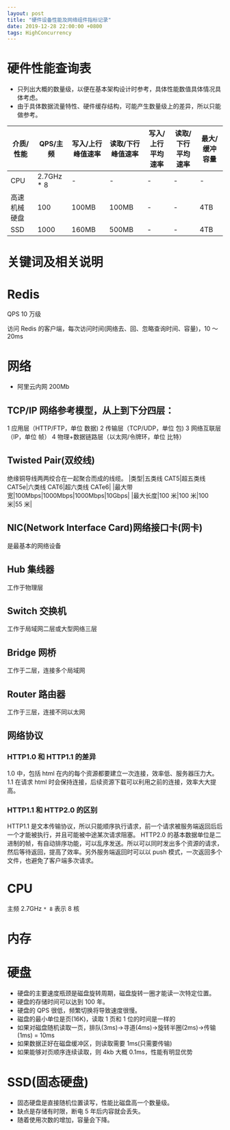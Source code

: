 ```yaml
---
layout: post
title: "硬件设备性能及网络组件指标记录"
date: 2019-12-28 22:00:00 +0800
tags: HighConcurrency
---
```


# 硬件性能查询表

- 只列出大概的数量级，以便在基本架构设计时参考，具体性能数值具体情况具体考虑。
- 由于具体数据流量特性、硬件缓存结构，可能产生数量级上的差异，所以只能做参考。

| 介质/性能    | QPS/主频    | 写入/上行峰值速率 | 读取/下行峰值速率 | 写入/上行平均速率 | 读取/下行平均速率 | 最大/缓冲容量 |
| ------------ | ----------- | ----------------- | ----------------- | ----------------- | ----------------- | ------------- |
| CPU          | 2.7GHz \* 8 | -                 | -                 | -                 | -                 | -             |
| 高速机械硬盘 | 100         | 100MB             | 100MB             | -                 | -                 | 4TB           |
| SSD          | 1000        | 160MB             | 500MB             | -                 | -                 | 4TB           |

# 关键词及相关说明

# Redis

QPS 10 万级

访问 Redis 的客户端，每次访问时间(网络去、回、忽略查询时间、容量)，10 ～ 20ms

# 网络

- 阿里云内网 200Mb

## TCP/IP 网络参考模型，从上到下分四层：

1 应用层（HTTP/FTP，单位 数据)
2 传输层（TCP/UDP，单位 包)
3 网络互联层（IP，单位 帧）
4 物理+数据链路层（以太网/令牌环，单位 比特）

## Twisted Pair(双绞线)

绝缘铜导线两两绞合在一起聚合而成的线缆。
|类型|五类线 CAT5|超五类线 CAT5e|六类线 CAT6|超六类线 CATe6|
|最大带宽|100Mbps|1000Mbps|1000Mbps|10Gbps|
|最大长度|100 米|100 米|100 米|55 米|

## NIC(Network Interface Card)网络接口卡(网卡)

是最基本的网络设备

## Hub 集线器

工作于物理层

## Switch 交换机

工作于局域网二层或大型网络三层

## Bridge 网桥

工作于二层，连接多个局域网

## Router 路由器

工作于三层，连接不同以太网

## 网络协议

### HTTP1.0 和 HTTP1.1 的差异

1.0 中，包括 html 在内的每个资源都要建立一次连接，效率低、服务器压力大。1.1 在请求 html 时会保持连接，后续资源下载可以利用之前的连接，效率大大提高。

### HTTP1.1 和 HTTP2.0 的区别

HTTP1.1 是文本传输协议，所以只能顺序执行请求，前一个请求被服务端返回后后一个才能被执行，并且可能被中途某次请求阻塞。
HTTP2.0 的基本数据单位是二进制的帧，有自动排序功能，可以乱序发送。所以可以同时发出多个资源的请求，然后等待返回，提高了效率。另外服务端返回时可以以 push 模式，一次返回多个文件，也避免了客户端多次请求。

# CPU

主频 2.7GHz
`* 8` 表示 8 核

# 内存

# 硬盘

- 硬盘的主要速度瓶颈是磁盘旋转周期，磁盘旋转一圈才能读一次特定位置。
- 硬盘的存储时间可以达到 100 年。
- 硬盘的 QPS 很低，频繁切换将导致速度很慢。
- 磁盘的最小单位是页(16K)，读取 1 页和 1 位的时间是一样的
- 如果对磁盘随机读取一页，排队(3ms)->寻道(4ms)->旋转半圈(2ms)->传输(1ms) = 10ms
- 如果数据正好在磁盘缓冲区，则读取需要 1ms(只需要传输)
- 如果能够对页顺序连续读取，则 4kb 大概 0.1ms，性能有明显优势

# SSD(固态硬盘)

- 固态硬盘是直接随机位置读写，性能比磁盘高一个数量级。
- 缺点是存储有时限，断电 5 年后内容就会丢失。
- 随着使用次数的增加，容量会下降。
